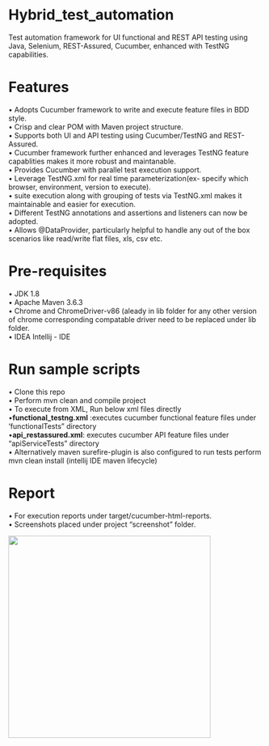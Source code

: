 # Hybrid_test_automation
Test automation framework for UI functional and REST API testing using Java, Selenium, REST-Assured, Cucumber, enhanced with TestNG capabilities.

# Features

•	Adopts Cucumber framework to write and execute feature files in BDD style.<br>
•	Crisp and clear POM with Maven project structure.<br>
•	Supports both UI and API testing using Cucumber/TestNG and REST-Assured.<br>
•	Cucumber framework further enhanced and leverages TestNG feature capablities makes it more robust and maintanable.<br>
•	Provides Cucumber with parallel test execution support.<br>
•	Leverage TestNG.xml for real time parameterization(ex- specify which browser, environment, version to execute).<br>
•	suite execution along with grouping of tests via TestNG.xml makes it maintainable and easier for execution.<br>
•	Different TestNG annotations and assertions and listeners can now be adopted.<br>
•	Allows @DataProvider, particularly helpful to handle any out of the box scenarios like read/write flat files, xls, csv etc.


# Pre-requisites

•	JDK 1.8<br>
•	Apache Maven 3.6.3<br>
•	Chrome and ChromeDriver-v86 (aleady in lib folder for any other version of chrome corresponding compatable driver need to be replaced under lib folder.<br>
•	IDEA Intellij - IDE

# Run sample scripts

•	Clone this repo<br> 
•	Perform mvn clean and compile project<br>
•	To execute from XML, Run below xml files directly<br>
•<b>functional_testng.xml</b> :executes cucumber functional feature files under ‘functionalTests” directory<br>
•<b>api_restassured.xml</b>: executes cucumber API feature files under “apiServiceTests” directory<br>
•	Alternatively maven surefire-plugin is also configured to run tests perform mvn clean install (intellij IDE maven lifecycle)<br>

# Report 

•	For execution reports under target/cucumber-html-reports.<br>
•	Screenshots placed under project “screenshot” folder.<br>

<image height="400" src="https://github.com/rakeshhp/hybrid_test_automation/blob/main/screenshots/cucmber_report_functional.PNG" />
<br>
